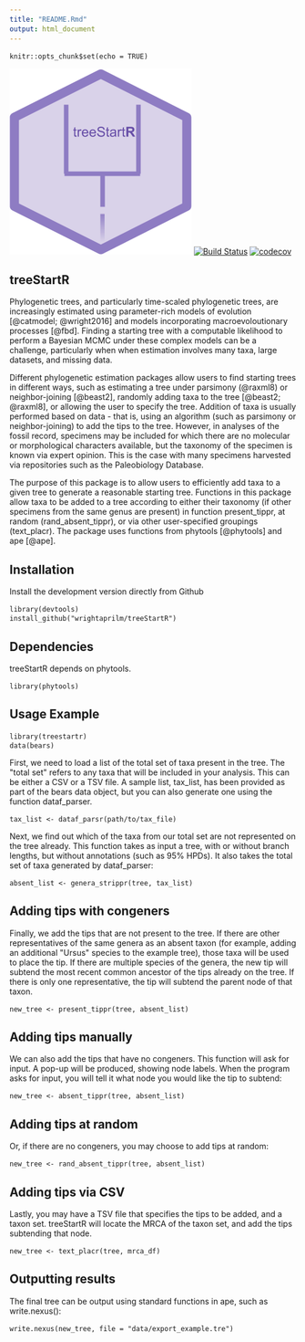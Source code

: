```yaml
---
title: "README.Rmd"
output: html_document
---
```


```{r setup, include=FALSE}
knitr::opts_chunk$set(echo = TRUE)
```
![logo](images/logo1.png)
[![Build Status](https://travis-ci.org/wrightaprilm/treeStartR.svg?branch=master)](https://travis-ci.org/wrightaprilm/treeStartR)
[![codecov](https://codecov.io/gh/wrightaprilm/treeStartR/branch/master/graph/badge.svg)](https://codecov.io/gh/wrightaprilm/treeStartR)


## treeStartR

Phylogenetic trees, and particularly time-scaled phylogenetic trees, are 
increasingly estimated using parameter-rich models of evolution [@catmodel; @wright2016] and models incorporating macroevoloutionary processes [@fbd]. Finding a starting tree with a computable likelihood to perform a Bayesian MCMC under these complex models can be a challenge, particularly when when estimation involves many
taxa, large datasets, and missing data.

Different phylogenetic estimation packages allow users to find starting trees in different ways, such as estimating a tree under parsimony (@raxml8) or neighbor-joining [@beast2], randomly adding taxa to the tree [@beast2; @raxml8], or 
allowing the user to specify the tree. Addition of taxa is usually performed based on data - that is, using an algorithm (such as parsimony or neighbor-joining) to add the tips to the tree. However, in analyses of the fossil record, specimens may be included for which there are no molecular or morphological characters available, but the taxonomy of the specimen is known via expert opinion. This is the case with many specimens harvested via repositories such as the Paleobiology Database. 

The purpose of this package is to allow users to efficiently add taxa to a given tree to generate a reasonable starting tree. Functions in this package allow taxa to be added to a tree according to either their taxonomy (if other specimens from the same genus are present) in function present_tippr, at random (rand_absent_tippr), or via other user-specified groupings (text_placr). The package uses functions from 
phytools [@phytools] and ape [@ape].

## Installation

Install the development version directly from Github

```{r}
library(devtools)
install_github("wrightaprilm/treeStartR")
```

## Dependencies

treeStartR depends on phytools.

```{r}
library(phytools)
```

## Usage Example

```{r}
library(treestartr)
data(bears)
```

First, we need to load a list of the total set of taxa present in the tree. The "total set" refers to any taxa that will be included in your analysis. This can be either a CSV or a TSV file. A sample list, tax_list, has been provided as part of the bears data object, but you can also generate one using the function dataf_parser. 

```{r eval=FALSE}
tax_list <- dataf_parsr(path/to/tax_file)
```

Next, we find out which of the taxa from our total set are not represented on the tree already. This function takes as input a tree, with or without branch lengths, but without annotations (such as 95% HPDs). It also takes the total set of taxa generated by dataf_parser:

```{r}
absent_list <- genera_strippr(tree, tax_list)
```

## Adding tips with congeners

Finally, we add the tips that are not present to the tree. If there are other representatives of the same genera as an absent taxon (for example, adding an additional "Ursus" species to the example tree), those taxa will be used to place the tip. If there are multiple species of the genera, the new tip will subtend the most recent common ancestor of the tips already on the tree. If there is only one representative, the tip will subtend the parent node of that taxon.

```{r}
new_tree <- present_tippr(tree, absent_list)
```

## Adding tips manually

We can also add the tips that have no congeners. This function will ask for input. A pop-up will be produced, showing node labels. When the program asks for input, you will tell it what node you would like the tip to subtend:

```{r eval=FALSE}
new_tree <- absent_tippr(tree, absent_list)
```

## Adding tips at random
Or, if there are no congeners, you may choose to add tips at random:

```{r}
new_tree <- rand_absent_tippr(tree, absent_list)
```

## Adding tips via CSV

Lastly, you may have a TSV file that specifies the tips to be added, and a taxon set. treeStartR will locate the MRCA of the taxon set, and add the tips subtending that node.

```{r}
new_tree <- text_placr(tree, mrca_df)
```

## Outputting results

The final tree can be output using standard functions in ape, such as write.nexus():

```{r}
write.nexus(new_tree, file = "data/export_example.tre")
```
